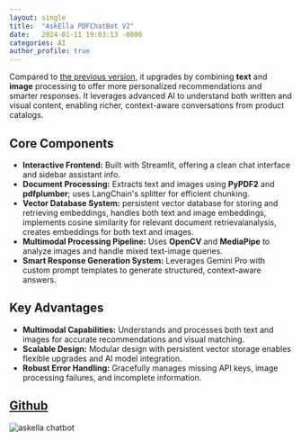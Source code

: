 ```yaml
---
layout: single
title:  "AskElla PDFChatBot V2"
date:   2024-01-11 19:03:13 -0800
categories: AI
author_profile: true
---
```


Compared to [the previous version](/blog/AI/RAG), it upgrades by combining **text** and **image** processing to offer more personalized recommendations and smarter responses. It leverages advanced AI to understand both written and visual content, enabling richer, context-aware conversations from product catalogs.


## Core Components
- **Interactive Frontend:** Built with Streamlit, offering a clean chat interface and sidebar assistant info.
- **Document Processing:** Extracts text and images using **PyPDF2** and **pdfplumber**; uses LangChain's splitter for efficient chunking.
- **Vector Database System:** persistent vector database for storing and retrieving embeddings, handles both text and image embeddings, implements cosine similarity for relevant document retrievalanalysis, creates embeddings for both text and images. 
- **Multimodal Processing Pipeline:** Uses **OpenCV** and **MediaPipe** to analyze images and handle mixed text-image queries.
- **Smart Response Generation System:** Leverages Gemini Pro with custom prompt templates to generate structured, context-aware answers.

## Key Advantages

- **Multimodal Capabilities:** Understands and processes both text and images for accurate recommendations and visual matching.
- **Scalable Design:** Modular design with persistent vector storage enables flexible upgrades and AI model integration.
- **Robust Error Handling:** Gracefully manages missing API keys, image processing failures, and incomplete information.

## [Github](https://github.com/Ellalytics/ShoeStoreCustomerServiceAssistantMultimodal)
<img src="/blog/assets/images/askella_2.png" alt="askella chatbot">
